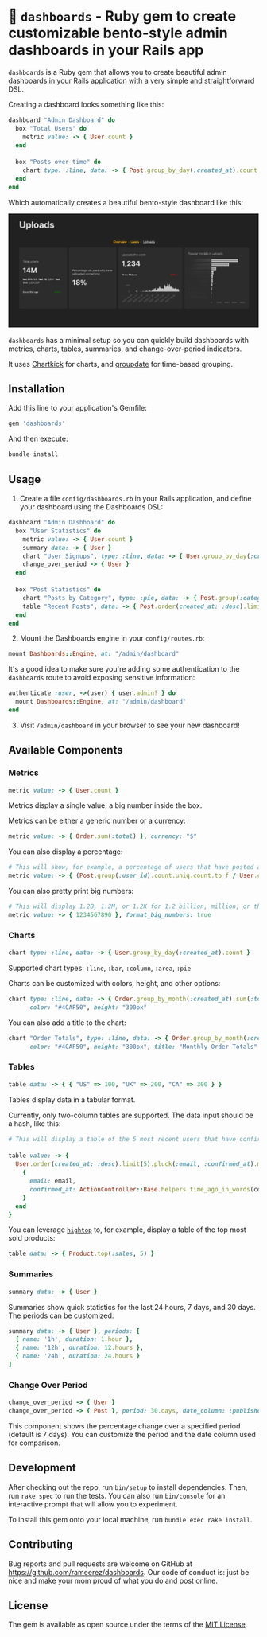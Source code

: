 # 🍱 `dashboards` - Ruby gem to create customizable bento-style admin dashboards in your Rails app

`dashboards` is a Ruby gem that allows you to create beautiful admin dashboards in your Rails application with a very simple and straightforward DSL.

Creating a dashboard looks something like this:
```ruby
dashboard "Admin Dashboard" do
  box "Total Users" do
    metric value: -> { User.count }
  end

  box "Posts over time" do
    chart type: :line, data: -> { Post.group_by_day(:created_at).count }
  end
end
```

Which automatically creates a beautiful bento-style dashboard like this:

![Dashboard](/dashboards.webp)

`dashboards` has a minimal setup so you can quickly build dashboards with metrics, charts, tables, summaries, and change-over-period indicators.

It uses [Chartkick](https://github.com/ankane/chartkick) for charts, and [groupdate](https://github.com/ankane/groupdate) for time-based grouping.

## Installation

Add this line to your application's Gemfile:
```ruby
gem 'dashboards'
```

And then execute:
```bash
bundle install
```

## Usage

1. Create a file `config/dashboards.rb` in your Rails application, and define your dashboard using the Dashboards DSL:
```ruby
dashboard "Admin Dashboard" do
  box "User Statistics" do
    metric value: -> { User.count }
    summary data: -> { User }
    chart "User Signups", type: :line, data: -> { User.group_by_day(:created_at).count }
    change_over_period -> { User }
  end

  box "Post Statistics" do
    chart "Posts by Category", type: :pie, data: -> { Post.group(:category).count }
    table "Recent Posts", data: -> { Post.order(created_at: :desc).limit(5) }
  end
end
```

2. Mount the Dashboards engine in your `config/routes.rb`:
```ruby
mount Dashboards::Engine, at: "/admin/dashboard"
```

It's a good idea to make sure you're adding some authentication to the `dashboards` route to avoid exposing sensitive information:
```ruby
authenticate :user, ->(user) { user.admin? } do
  mount Dashboards::Engine, at: "/admin/dashboard"
end
```

3. Visit `/admin/dashboard` in your browser to see your new dashboard!

## Available Components

### Metrics

```ruby
metric value: -> { User.count }
```

Metrics display a single value, a big number inside the box.

Metrics can be either a generic number or a currency:

```ruby
metric value: -> { Order.sum(:total) }, currency: "$"
```

You can also display a percentage:

```ruby
# This will show, for example, a percentage of users that have posted at least one time.
metric value: -> { (Post.group(:user_id).count.uniq.count.to_f / User.count * 100).round(0) }, percentage: true
```

You can also pretty print big numbers:

```ruby
# This will display 1.2B, 1.2M, or 1.2K for 1.2 billion, million, or thousand.
metric value: -> { 1234567890 }, format_big_numbers: true
```

### Charts

```ruby
chart type: :line, data: -> { User.group_by_day(:created_at).count }
```

Supported chart types: `:line`, `:bar`, `:column`, `:area`, `:pie`

Charts can be customized with colors, height, and other options:

```ruby
chart type: :line, data: -> { Order.group_by_month(:created_at).sum(:total) }, 
      color: "#4CAF50", height: "300px"
```

You can also add a title to the chart:

```ruby
chart "Order Totals", type: :line, data: -> { Order.group_by_month(:created_at).sum(:total) }, 
      color: "#4CAF50", height: "300px", title: "Monthly Order Totals"
```

### Tables

```ruby
table data: -> { { "US" => 100, "UK" => 200, "CA" => 300 } }
```

Tables display data in a tabular format.

Currently, only two-column tables are supported. The data input should be a hash, like this:

```ruby
# This will display a table of the 5 most recent users that have confirmed their email address.

table value: -> {
  User.order(created_at: :desc).limit(5).pluck(:email, :confirmed_at).map do |email, confirmed_at|
    {
      email: email,
      confirmed_at: ActionController::Base.helpers.time_ago_in_words(confirmed_at) + " ago"
    }
  end
}
```

You can leverage [`hightop`](https://github.com/ankane/hightop) to, for example, display a table of the top most sold products:

```ruby
table data: -> { Product.top(:sales, 5) }
```

### Summaries

```ruby
summary data: -> { User }
```

Summaries show quick statistics for the last 24 hours, 7 days, and 30 days. The periods can be customized:

```ruby
summary data: -> { User }, periods: [
  { name: '1h', duration: 1.hour },
  { name: '12h', duration: 12.hours },
  { name: '24h', duration: 24.hours }
]
```

### Change Over Period

```ruby
change_over_period -> { User }
change_over_period -> { Post }, period: 30.days, date_column: :published_at
```

This component shows the percentage change over a specified period (default is 7 days). You can customize the period and the date column used for comparison.

## Development

After checking out the repo, run `bin/setup` to install dependencies. Then, run `rake spec` to run the tests. You can also run `bin/console` for an interactive prompt that will allow you to experiment.

To install this gem onto your local machine, run `bundle exec rake install`.

## Contributing

Bug reports and pull requests are welcome on GitHub at https://github.com/rameerez/dashboards. Our code of conduct is: just be nice and make your mom proud of what you do and post online.

## License

The gem is available as open source under the terms of the [MIT License](https://opensource.org/licenses/MIT).
